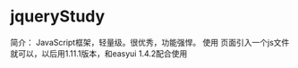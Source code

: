 # jqueryStudy
简介：
    JavaScript框架，轻量级。很优秀，功能强悍。
使用
    页面引入一个js文件就可以，以后用1.11.1版本，和easyui 1.4.2配合使用
    <script type="text/javascript" src="../js/jquery-1.11.1.js"></script>
    <script type="text/javascript">
        $(document).ready(function () {  //想当于 body onload="func" ，当文档加载完毕再执行。
            //js代码
        });
        ==    $(function () {  
                  //js代码
              });
    </script>
版本问题
    jquery-2.0以上版本不再支持IE 6/7/8) 并不是最新的版本就最好的，而是根据您项目需求所适合的版本
    以后使用1版本的最后一个版本 1.11.3
jquery是否引入成功
    判断网页是否引入了jquery（jquery是否可用）
    alert($);
    返回函数定义string，则引入，无反应或者返回 undefined，则是么有引入。
        

